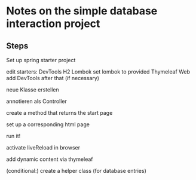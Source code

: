 # Notes on the simple database interaction project

## Steps

Set up spring starter project

edit starters:
DevTools
H2
Lombok
set lombok to <scope>provided</scope>
Thymeleaf
Web
add DevTools after that (if necessary)

neue Klasse erstellen

annotieren als Controller

create a method that returns the start page

set up a corresponding html page

run it!

activate liveReload in browser

add dynamic content via thymeleaf

(conditional:) create a helper class (for database entries)

